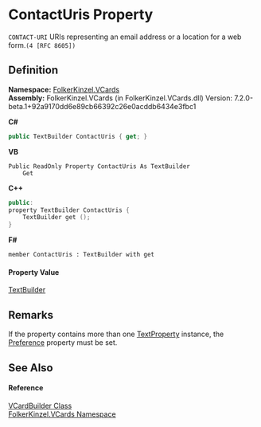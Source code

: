# ContactUris Property


`CONTACT-URI` URIs representing an email address or a location for a web form.`(4 [RFC 8605])`



## Definition
**Namespace:** <a href="67dce261-ab8f-dd0a-4c0c-bc2633c1719e.md">FolkerKinzel.VCards</a>  
**Assembly:** FolkerKinzel.VCards (in FolkerKinzel.VCards.dll) Version: 7.2.0-beta.1+92a9170dd6e89cb66392c26e0acddb6434e3fbc1

**C#**
``` C#
public TextBuilder ContactUris { get; }
```
**VB**
``` VB
Public ReadOnly Property ContactUris As TextBuilder
	Get
```
**C++**
``` C++
public:
property TextBuilder ContactUris {
	TextBuilder get ();
}
```
**F#**
``` F#
member ContactUris : TextBuilder with get
```



#### Property Value
<a href="d749aa8e-5dcf-fbeb-deb6-cd9d032fb67c.md">TextBuilder</a>

## Remarks
If the property contains more than one <a href="27f474f1-d496-3582-a707-2518da27485f.md">TextProperty</a> instance, the <a href="50760592-ebd2-d6c5-16b0-f752af7dada1.md">Preference</a> property must be set.

## See Also


#### Reference
<a href="4254b25b-c39b-3224-d22e-0072642cabb3.md">VCardBuilder Class</a>  
<a href="67dce261-ab8f-dd0a-4c0c-bc2633c1719e.md">FolkerKinzel.VCards Namespace</a>  

